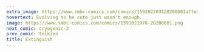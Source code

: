 ```yaml
---
extra_image: https://www.smbc-comics.com/comics/159102203120200601after.png
hovertext: Evolving to be cute just wasn't enough.
image: https://www.smbc-comics.com/comics/1591021978-20200601.png
next_comic: cryogenic-2
prev_comic: tolkien
title: Extinguish
---
```


